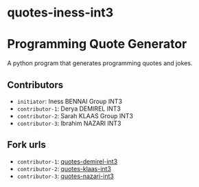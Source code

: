 # quotes-iness-int3
# Programming Quote Generator

A python program that generates programming quotes and jokes.

## Contributors
- `initiator`: Iness BENNAI Group INT3
- `contributor-1`: Derya DEMIREL INT3
- `contributor-2`: Sarah KLAAS Group INT3
- `contributor-3`: Ibrahim NAZARI INT3

## Fork urls
- `contributor-1`: [quotes-demirel-int3](https://github.com/faerrie/quotes-derya-d)
- `contributor-2`: [quotes-klaas-int3](https://github.com/SarahVKls/quotes-sarah-k)
- `contributor-3`: [quotes-nazari-int3](https://github.com/Abraham3ros/quotes-Ibrahim-N)
